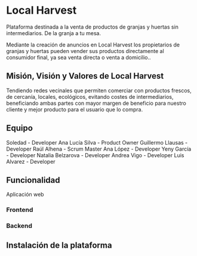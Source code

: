 # Local Harvest

Plataforma destinada a la venta de productos de granjas y huertas sin intermediarios. De la granja a tu mesa.

Mediante la creación de anuncios en Local Harvest los propietarios de granjas y huertas pueden vender sus productos directamente al consumidor final, ya sea venta directa o venta a domicilio..

## Misión, Visión y Valores de Local Harvest

Tendiendo redes vecinales que permiten comerciar con productos frescos, de cercanía, locales, ecológicos, evitando costes de intermediarios, beneficiando ambas partes con mayor margen de beneficio para nuestro cliente y mejor producto para el usuario que lo compra.

## Equipo

Soledad - Developer
Ana Lucía Silva - Product Owner
Guillermo Llausas - Developer
Raúl Alhena - Scrum Master
Ana López - Developer
Yeny García - Developer
Natalia Belzarova - Developer
Andrea Vigo - Developer
Luis Alvarez - Developer

## Funcionalidad

Aplicación web

### Frontend
### Backend



## Instalación de la plataforma

## 

